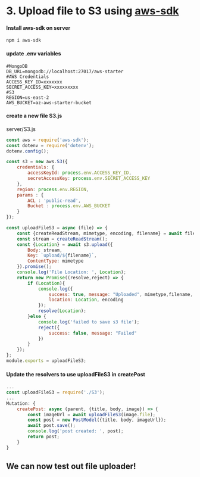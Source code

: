 # 3. Upload file to S3 using [aws-sdk](https://aws.amazon.com/sdk-for-javascript/)

#### Install aws-sdk on server
```
npm i aws-sdk
```
#### update .env variables
```dotenv
#MongoDB
DB_URL=mongodb://localhost:27017/aws-starter
#AWS Credentials
ACCESS_KEY_ID=xxxxxxx
SECRET_ACCESS_KEY=xxxxxxxxx
#S3
REGION=us-east-2
AWS_BUCKET=az-aws-starter-bucket
```

#### create a new file S3.js

server/S3.js


```javascript
const aws = require('aws-sdk');
const dotenv = require('dotenv');
dotenv.config();

const s3 = new aws.S3({
	credentials: {
		accessKeyId: process.env.ACCESS_KEY_ID,
		secretAccessKey: process.env.SECRET_ACCESS_KEY
	},
	region: process.env.REGION,
	params : {
		ACL : 'public-read',
		Bucket : process.env.AWS_BUCKET
	}
});

const uploadFileS3 = async (file) => {
	const {createReadStream, mimetype, encoding, filename} = await file;
	const stream = createReadStream();
	const {Location} = await s3.upload({
		Body: stream,
		Key: `upload/${filename}`,
		ContentType: mimetype
	}).promise();
	console.log('File Location: ', Location);
	return new Promise((resolve,reject) => {
		if (Location){
			console.log({
				success: true, message: "Uploaded", mimetype,filename,
				location: Location, encoding
			});
			resolve(Location);
		}else {
			console.log('failed to save s3 file');
			reject({
				success: false, message: "Failed"
			})
		}
	});
};
module.exports = uploadFileS3;
```

#### Update the resolvers to use uploadFileS3 in createPost
```javascript
...
const uploadFileS3 = require('./S3');
...
Mutation: {
    createPost: async (parent, {title, body, image}) => {
        const imageUrl = await uploadFileS3(image.file);
        const post = new PostModel({title, body, imageUrl});
        await post.save();
        console.log('post created: ', post);
        return post;
    }
}
```

## We can now test out file uploader!
